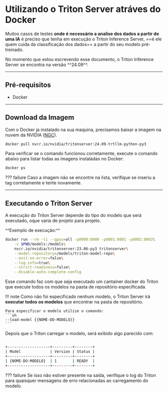 # Utilizando o Triton Server atráves do Docker

Muitos casos de testes **onde é necessário a analise dos dados a partir de uma IA** é preciso que tenha em execução o Triton Inference Server, ==é ele quem cuida da classificação dos dados== a partir do seu modelo pré-treinado.

No momento que estou escrevendo esse documento, o Triton Inference Server se encontra na versão ^^24.09^^.

---

## Pré-requisitos

- Docker

---

## Download da Imagem
Com o Docker ja instalado na sua maquina, precisamos baixar a imagem na nuvem da NVIDIA ([NGC](https://catalog.ngc.nvidia.com/orgs/nvidia/containers/tritonserver)).

```sh
docker pull nvcr.io/nvidia/tritonserver:24.09-trtllm-python-py3
```

Para verificar se o comando funcionou corretamente, execute o comando abaixo para listar todas as imagens instaladas no Docker:

```sh
docker ps
```

??? failure
    Caso a imagem não se encontre na lista, verifique se inseriu a tag corretamente e tente novamente.

---

## Executando o Triton Server

A execução do Triton Server depende do tipo do modelo que será executado, oque varia de projeto para projeto.

^^Exemplo de execução:^^

```sh
docker run --rm -ti --gpus=all -p8000:8000 -p8001:8001 -p8002:8002\
    -v $PWD/models:/models\
    nvcr.io/nvidia/tritonserver:23.06-py3 tritonserver\
    --model-repository=/models/triton-model-repo\
    --exit-on-error=false\
    --log-info=true\
    --strict-readiness=false\
    --disable-auto-complete-config
```

Esse comando faz com que seja executado um cantainer docker do Triton que execute todos os modelos na pasta de repositório especificada.

!!! note
    Como não foi especificado nenhum modelo, o Triton Server irá **executar todos os modelos** que encontrar na pasta de repositório.

    Para especificar o modelo utilize o comando:
    ```sh
    --load-model {{NOME-DO-MODELO}}
    ```

Depois que o Triton carregar o modelo, será exibido algo parecido com:

```sh

+-------------------+---------+--------+
| Model             | Version | Status |
+-------------------+---------+--------+
| {NOME-DO-MODELO}  | 1       | READY  |
+-------------------+---------+--------+
```
??? failure
    Se isso não estiver presente na saída, verifique o log do Triton para quaisquer mensagens de erro relacionadas ao carregamento do modelo.